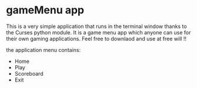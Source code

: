 # gameMenu app 

This is a very simple application that runs in the terminal window thanks
to the Curses python module. It is a game menu app which anyone can use for 
their own gaming applications. Feel free to downlaod and use at free will !!



the application menu contains: 

* Home
* Play
* Scoreboard
* Exit
